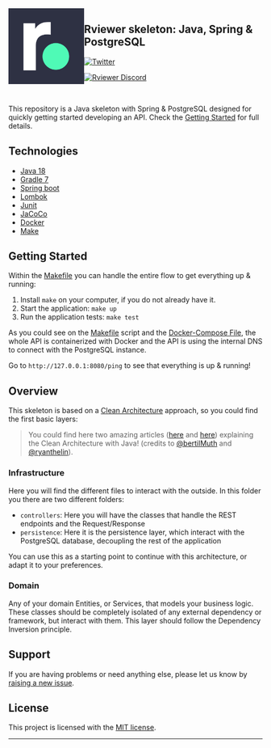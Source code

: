 <img align="left"  width="150" height="150" src=".github/rviewer_logo--dark.png" />

## Rviewer skeleton: Java, Spring & PostgreSQL

[![Twitter](https://img.shields.io/badge/rviewer__-%231DA1F2.svg?style=for-the-badge&logo=Twitter&logoColor=white)](https://twitter.com/Rviewer_/)

[![Rviewer Discord](https://badgen.net/discord/members/VVN4ur8FaQ)](https://discord.gg/VVN4ur8FaQ)

<br/>

This repository is a Java skeleton with Spring & PostgreSQL designed for quickly getting started developing an API.
Check the [Getting Started](#getting-started) for full details.

## Technologies

* [Java 18](https://openjdk.java.net/projects/jdk/18/)
* [Gradle 7](https://docs.gradle.org/7.0/release-notes.html)
* [Spring boot](https://spring.io/projects/spring-boot)
* [Lombok](https://projectlombok.org/)
* [Junit](https://junit.org/junit5/)
* [JaCoCo](https://docs.gradle.org/current/userguide/jacoco_plugin.html)
* [Docker](https://www.docker.com/)
* [Make](https://www.gnu.org/software/make/manual/make.html)

## Getting Started

Within the [Makefile](Makefile) you can handle the entire flow to get everything up & running:

1. Install `make` on your computer, if you do not already have it.
2. Start the application: `make up`
3. Run the application tests: `make test`

As you could see on the [Makefile](Makefile) script and the [Docker-Compose File](docker-compose.yml), the whole API
is containerized with Docker and the API is using the internal DNS to connect with the PostgreSQL instance.

Go to `http://127.0.0.1:8080/ping` to see that everything is up & running!

## Overview

This skeleton is based on
a [Clean Architecture](https://blog.cleancoder.com/uncle-bob/2012/08/13/the-clean-architecture.html) approach, so you
could find the first basic layers:

> You could find here two amazing articles ([here](https://www.educative.io/blog/clean-architecture-tutorial)
> and [here](https://www.freecodecamp.org/news/modern-clean-architecture/)) explaining the Clean Architecture with Java!
> (credits to [@bertilMuth](https://twitter.com/BertilMuth) and [@ryanthelin](https://dev.to/ryanthelin)).

### Infrastructure

Here you will find the different files to interact with the outside. In this folder you there are two different folders:

* `controllers`: Here you will have the classes that handle the REST endpoints and the Request/Response
* `persistence`: Here it is the persistence layer, which interact with the PostgreSQL database, decoupling the rest of
  the application

You can use this as a starting point to continue with this architecture, or adapt it to your preferences.

### Domain

Any of your domain Entities, or Services, that models your business logic. These classes should be completely isolated
of any external dependency or framework, but interact with them. This layer should follow the Dependency Inversion
principle.

## Support

If you are having problems or need anything else, please let us know by
[raising a new issue](https://github.com/Rviewer-Challenges/skeleton-java-spring-rest/issues/new/choose).

## License

This project is licensed with the [MIT license](LICENSE).

--- 
